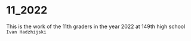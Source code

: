 # 11_2022
This is the work of the 11th graders in the year 2022 at 149th high school `Ivan Hadzhijski` 
